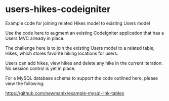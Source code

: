 # users-hikes-codeigniter
Example code for joining related Hikes model to existing Users model

Use the code here to augment an existing CodeIgniter application that has a Users MVC already in place.

The challenge here is to join the existing Users model to a related table, Hikes, which stores favorite hiking locations for users.

Users can add hikes, view hikes and delete any hike in the current iteration.  No session control is yet in place.

For a MySQL database schema to support the code outlined here, please view the following:

https://github.com/newmanix/example-mysql-link-tables
